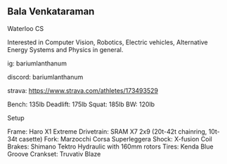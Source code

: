 ## Bala Venkataraman

Waterloo CS

Interested in Computer Vision, Robotics, Electric vehicles, Alternative Energy Systems and Physics in general.


ig: bariumlanthanum

discord: bariumlanthanum

strava: https://www.strava.com/athletes/173493529


Bench: 135lb
Deadlift: 175lb
Squat: 185lb
BW: 120lb


Setup

Frame: Haro X1 Extreme
Drivetrain: SRAM X7 2x9 (20t-42t chainring, 10t-34t casette)
Fork: Marzocchi Corsa Superleggera 
Shock: X-fusion Coil
Brakes: Shimano Tektro Hydraulic with 160mm rotors
Tires: Kenda Blue Groove
Crankset: Truvativ Blaze

